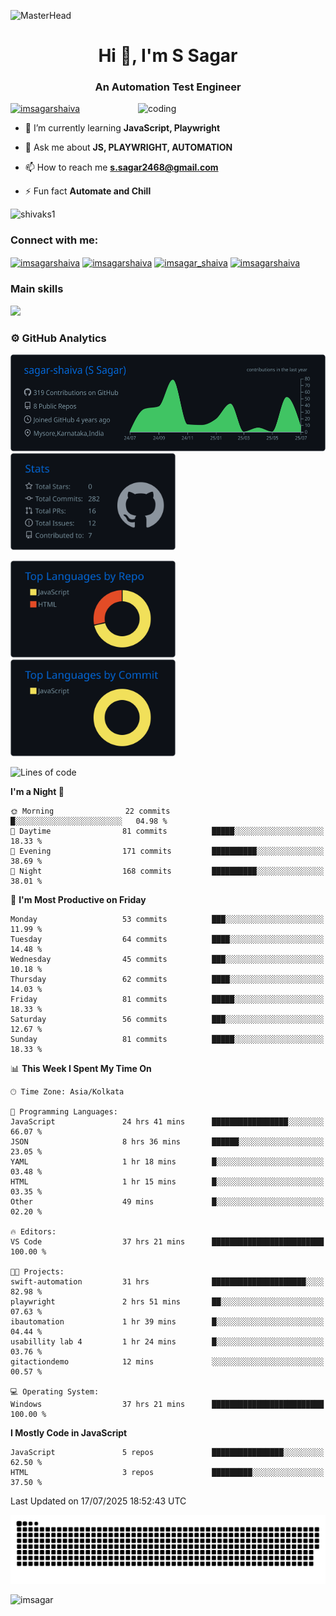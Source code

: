 ![MasterHead](https://user-images.githubusercontent.com/74038190/213910845-af37a709-8995-40d6-be59-724526e3c3d7.gif)
<h1 align="center">Hi 👋, I'm S Sagar</h1>
<h3 align="center">An Automation Test Engineer</h3>
 <img
      src="https://user-images.githubusercontent.com/74038190/238353480-219bcc70-f5dc-466b-9a60-29653d8e8433.gif"
      alt="coding"
      width="300"
      align="right"
    />



<p align="left"> <a href="https://twitter.com/imsagarshaiva" target="blank"><img src="https://img.shields.io/twitter/follow/imsagarshaiva?logo=twitter&style=for-the-badge" alt="imsagarshaiva" /></a><style="margin-top: 10px" /p>

- 🌱 I’m currently learning **JavaScript, Playwright**

- 💬 Ask me about **JS, PLAYWRIGHT, AUTOMATION**

- 📫 How to reach me **s.sagar2468@gmail.com**

- ⚡ Fun fact **Automate and Chill**

<p align="left"> <img src="https://komarev.com/ghpvc/?username=shivaks1&label=Profile%20views&color=0e75b6&style=flat" alt="shivaks1" /> </p>
<h3 align="left">Connect with me:</h3>
<p align="left">
<a href="https://twitter.com/imsagarshaiva" target="blank"><img align="center" src="https://raw.githubusercontent.com/rahuldkjain/github-profile-readme-generator/master/src/images/icons/Social/twitter.svg" alt="imsagarshaiva" height="30" width="40" /></a>
<a href="https://linkedin.com/in/imsagarshaiva" target="blank"><img align="center" src="https://raw.githubusercontent.com/rahuldkjain/github-profile-readme-generator/master/src/images/icons/Social/linked-in-alt.svg" alt="imsagarshaiva" height="30" width="40" /></a>
<a href="https://instagram.com/imsagar_shaiva" target="blank"><img align="center" src="https://raw.githubusercontent.com/rahuldkjain/github-profile-readme-generator/master/src/images/icons/Social/instagram.svg" alt="imsagar_shaiva" height="30" width="40" /></a>
<a href="https://www.leetcode.com/imsagarshaiva" target="blank"><img align="center" src="https://raw.githubusercontent.com/rahuldkjain/github-profile-readme-generator/master/src/images/icons/Social/leet-code.svg" alt="imsagarshaiva" height="30" width="40" /></a>
</p>

### Main skills
<p align="left">
  <a href="https://go-skill-icons.vercel.app/">
    <img
      src="https://go-skill-icons.vercel.app/api/icons?i=javascript,playwright,html,css,nodejs,git,github"
    />
  </a>
</p>

### ⚙️ GitHub Analytics

<p float="left">
  <img height="155em" src="https://raw.githubusercontent.com/sagar-shaiva/sagar-shaiva/master/profile-summary-card-output/github_dark/0-profile-details.svg"/>
  <img height="155em" src="https://raw.githubusercontent.com/sagar-shaiva/sagar-shaiva/master/profile-summary-card-output/github_dark/3-stats.svg"/>
</p>
<p float="left">
 <img height="155em" src="https://raw.githubusercontent.com/sagar-shaiva/sagar-shaiva/master/profile-summary-card-output/github_dark/1-repos-per-language.svg" />
 <img height="155em" src="https://raw.githubusercontent.com/sagar-shaiva/sagar-shaiva/master/profile-summary-card-output/github_dark/2-most-commit-language.svg" alt="sagar-shaiva"/>
</p>

<!--START_SECTION:waka-->
![Lines of code](https://img.shields.io/badge/From%20Hello%20World%20I%27ve%20Written-29.7%20thousand%20lines%20of%20code-blue)

**I'm a Night 🦉** 

```text
🌞 Morning                22 commits          █░░░░░░░░░░░░░░░░░░░░░░░░   04.98 % 
🌆 Daytime                81 commits          █████░░░░░░░░░░░░░░░░░░░░   18.33 % 
🌃 Evening                171 commits         ██████████░░░░░░░░░░░░░░░   38.69 % 
🌙 Night                  168 commits         ██████████░░░░░░░░░░░░░░░   38.01 % 
```
📅 **I'm Most Productive on Friday** 

```text
Monday                   53 commits          ███░░░░░░░░░░░░░░░░░░░░░░   11.99 % 
Tuesday                  64 commits          ████░░░░░░░░░░░░░░░░░░░░░   14.48 % 
Wednesday                45 commits          ███░░░░░░░░░░░░░░░░░░░░░░   10.18 % 
Thursday                 62 commits          ████░░░░░░░░░░░░░░░░░░░░░   14.03 % 
Friday                   81 commits          █████░░░░░░░░░░░░░░░░░░░░   18.33 % 
Saturday                 56 commits          ███░░░░░░░░░░░░░░░░░░░░░░   12.67 % 
Sunday                   81 commits          █████░░░░░░░░░░░░░░░░░░░░   18.33 % 
```


📊 **This Week I Spent My Time On** 

```text
🕑︎ Time Zone: Asia/Kolkata

💬 Programming Languages: 
JavaScript               24 hrs 41 mins      █████████████████░░░░░░░░   66.07 % 
JSON                     8 hrs 36 mins       ██████░░░░░░░░░░░░░░░░░░░   23.05 % 
YAML                     1 hr 18 mins        █░░░░░░░░░░░░░░░░░░░░░░░░   03.48 % 
HTML                     1 hr 15 mins        █░░░░░░░░░░░░░░░░░░░░░░░░   03.35 % 
Other                    49 mins             █░░░░░░░░░░░░░░░░░░░░░░░░   02.20 % 

🔥 Editors: 
VS Code                  37 hrs 21 mins      █████████████████████████   100.00 % 

🐱‍💻 Projects: 
swift-automation         31 hrs              █████████████████████░░░░   82.98 % 
playwright               2 hrs 51 mins       ██░░░░░░░░░░░░░░░░░░░░░░░   07.63 % 
ibautomation             1 hr 39 mins        █░░░░░░░░░░░░░░░░░░░░░░░░   04.44 % 
usabillity lab 4         1 hr 24 mins        █░░░░░░░░░░░░░░░░░░░░░░░░   03.76 % 
gitactiondemo            12 mins             ░░░░░░░░░░░░░░░░░░░░░░░░░   00.57 % 

💻 Operating System: 
Windows                  37 hrs 21 mins      █████████████████████████   100.00 % 
```

**I Mostly Code in JavaScript** 

```text
JavaScript               5 repos             ████████████████░░░░░░░░░   62.50 % 
HTML                     3 repos             █████████░░░░░░░░░░░░░░░░   37.50 % 
```




 Last Updated on 17/07/2025 18:52:43 UTC
<!--END_SECTION:waka-->

<picture>
  <source media="(prefers-color-scheme: dark)" srcset="https://raw.githubusercontent.com/sagar-shaiva/sagar-shaiva/output/github-snake-dark.svg" />
  <source media="(prefers-color-scheme: light)" srcset="https://raw.githubusercontent.com/sagar-shaiva/sagar-shaiva/output/github-snake.svg" />
  <img alt="github-snake" src="https://raw.githubusercontent.com/sagar-shaiva/sagar-shaiva/output/github-snake.svg" />
</picture>

<p><a href="https://www.buymeacoffee.com/imsagar"> <img align="left"  src="https://cdn.buymeacoffee.com/buttons/v2/default-yellow.png" height="45" width="180" alt="imsagar" /></a></p>
